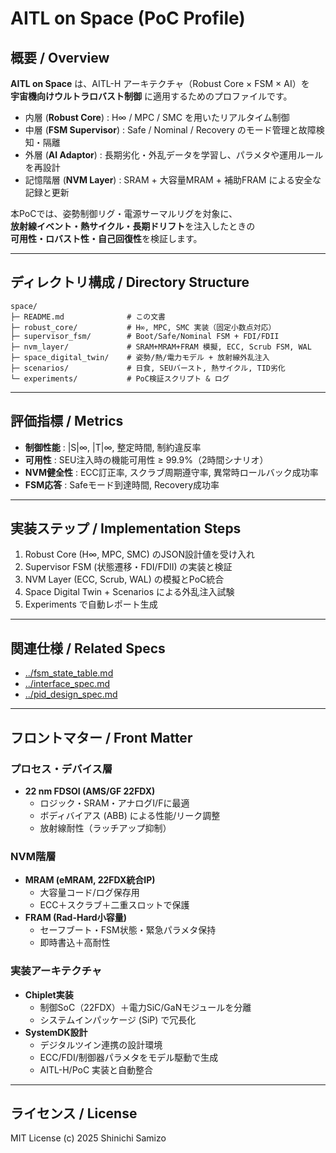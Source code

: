 # AITL on Space (PoC Profile)

## 概要 / Overview
**AITL on Space** は、AITL-H アーキテクチャ（Robust Core × FSM × AI）を  
**宇宙機向けウルトラロバスト制御** に適用するためのプロファイルです。  

- 内層 (**Robust Core**) : H∞ / MPC / SMC を用いたリアルタイム制御  
- 中層 (**FSM Supervisor**) : Safe / Nominal / Recovery のモード管理と故障検知・隔離  
- 外層 (**AI Adaptor**) : 長期劣化・外乱データを学習し、パラメタや運用ルールを再設計  
- 記憶階層 (**NVM Layer**) : SRAM + 大容量MRAM + 補助FRAM による安全な記録と更新  

本PoCでは、姿勢制御リグ・電源サーマルリグを対象に、  
**放射線イベント・熱サイクル・長期ドリフト**を注入したときの  
**可用性・ロバスト性・自己回復性**を検証します。

---

## ディレクトリ構成 / Directory Structure

```
space/
├─ README.md              # この文書
├─ robust_core/           # H∞, MPC, SMC 実装（固定小数点対応）
├─ supervisor_fsm/        # Boot/Safe/Nominal FSM + FDI/FDII
├─ nvm_layer/             # SRAM+MRAM+FRAM 模擬, ECC, Scrub FSM, WAL
├─ space_digital_twin/    # 姿勢/熱/電力モデル + 放射線外乱注入
├─ scenarios/             # 日食, SEUバースト, 熱サイクル, TID劣化
└─ experiments/           # PoC検証スクリプト & ログ
```

---

## 評価指標 / Metrics
- **制御性能** : |S|∞, |T|∞, 整定時間, 制約違反率
- **可用性** : SEU注入時の機能可用性 ≥ 99.9%（2時間シナリオ）
- **NVM健全性** : ECC訂正率, スクラブ周期遵守率, 異常時ロールバック成功率
- **FSM応答** : Safeモード到達時間, Recovery成功率

---

## 実装ステップ / Implementation Steps
1. Robust Core (H∞, MPC, SMC) のJSON設計値を受け入れ  
2. Supervisor FSM (状態遷移・FDI/FDII) の実装と検証  
3. NVM Layer (ECC, Scrub, WAL) の模擬とPoC統合  
4. Space Digital Twin + Scenarios による外乱注入試験  
5. Experiments で自動レポート生成

---

## 関連仕様 / Related Specs
- [../fsm_state_table.md](../fsm_state_table.md)  
- [../interface_spec.md](../interface_spec.md)  
- [../pid_design_spec.md](../pid_design_spec.md)  

---

## フロントマター / Front Matter

### プロセス・デバイス層
- **22 nm FDSOI (AMS/GF 22FDX)**  
  - ロジック・SRAM・アナログI/Fに最適  
  - ボディバイアス (ABB) による性能/リーク調整  
  - 放射線耐性（ラッチアップ抑制）

### NVM階層
- **MRAM (eMRAM, 22FDX統合IP)**  
  - 大容量コード/ログ保存用  
  - ECC＋スクラブ＋二重スロットで保護
- **FRAM (Rad-Hard小容量)**  
  - セーフブート・FSM状態・緊急パラメタ保持  
  - 即時書込＋高耐性

### 実装アーキテクチャ
- **Chiplet実装**  
  - 制御SoC（22FDX）＋電力SiC/GaNモジュールを分離  
  - システムインパッケージ (SiP) で冗長化
- **SystemDK設計**  
  - デジタルツイン連携の設計環境  
  - ECC/FDI/制御器パラメタをモデル駆動で生成  
  - AITL-H/PoC 実装と自動整合

---

## ライセンス / License
MIT License (c) 2025 Shinichi Samizo
